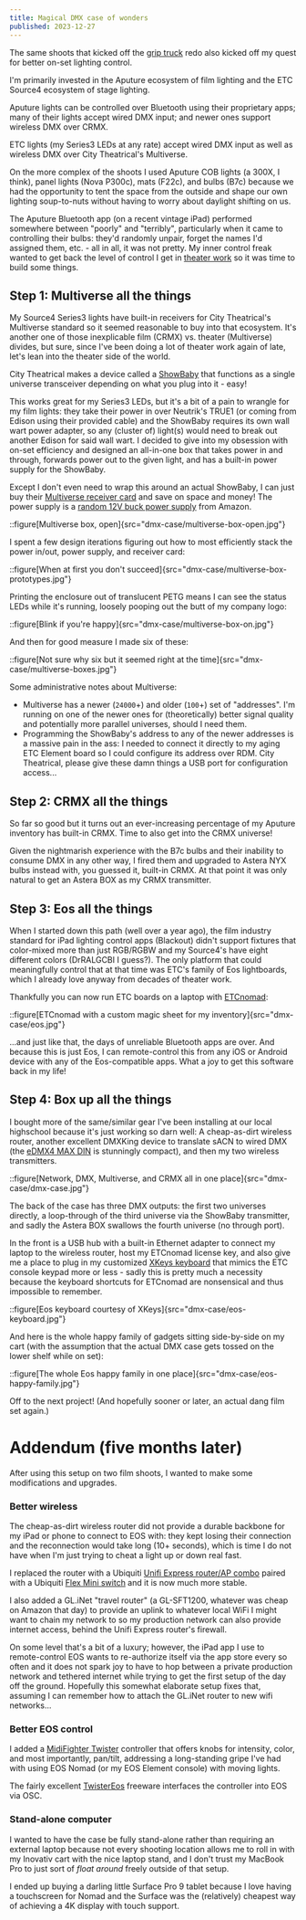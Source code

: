 ```yaml
---
title: Magical DMX case of wonders
published: 2023-12-27
---
```


The same shoots that kicked off the [grip truck](/posts/film-making/grip-truck) redo also kicked off my quest for better on-set lighting control.

I'm primarily invested in the Aputure ecosystem of film lighting and the ETC Source4 ecosystem of stage lighting.

Aputure lights can be controlled over Bluetooth using their proprietary apps; many of their lights accept wired DMX input; and newer ones support wireless DMX over CRMX.

ETC lights (my Series3 LEDs at any rate) accept wired DMX input as well as wireless DMX over City Theatrical's Multiverse.

On the more complex of the shoots I used Aputure COB lights (a 300X, I think), panel lights (Nova P300c), mats (F22c), and bulbs (B7c)
because we had the opportunity to tent the space from the outside and shape our own lighting soup-to-nuts without having to worry about daylight shifting on us.

The Aputure Bluetooth app (on a recent vintage iPad) performed somewhere between "poorly" and "terribly", particularly when it came to controlling their bulbs:
they'd randomly unpair, forget the names I'd assigned them, etc. - all in all, it was not pretty.
My inner control freak wanted to get back the level of control I get in [theater work](/posts/theater/the-odyssey) so it was time to build some things.

## Step 1: Multiverse all the things

My Source4 Series3 lights have built-in receivers for City Theatrical's Multiverse standard so it seemed reasonable to buy into that ecosystem.
It's another one of those inexplicable film (CRMX) vs. theater (Multiverse) divides, but sure, since I've been doing a lot of theater work again of late,
let's lean into the theater side of the world.

City Theatrical makes a device called a [ShowBaby](https://www.citytheatrical.com/products/electronic/multiverse-wireless-dmx-rdm/multiverse-show-baby)
that functions as a single universe transceiver depending on what you plug into it - easy!

This works great for my Series3 LEDs, but it's a bit of a pain to wrangle for my film lights: they take their power in over Neutrik's TRUE1
(or coming from Edison using their provided cable) and the ShowBaby requires its own wall wart power adapter, so any (cluster of) light(s)
would need to break out another Edison for said wall wart. I decided to give into my obsession with on-set efficiency and designed an all-in-one box
that takes power in and through, forwards power out to the given light, and has a built-in power supply for the ShowBaby.

Except I don't even need to wrap this around an actual ShowBaby, I can just buy their
[Multiverse receiver card](https://www.citytheatrical.com/products/electronic/multiverse-wireless-dmx-rdm/multiverse-receiver-card) and save on space and money!
The power supply is a [random 12V buck power supply](https://www.amazon.com/dp/B07FNJZ1PR?ref=ppx_yo2ov_dt_b_product_details&th=1) from Amazon.

::figure[Multiverse box, open]{src="dmx-case/multiverse-box-open.jpg"}

I spent a few design iterations figuring out how to most efficiently stack the power in/out, power supply, and receiver card:

::figure[When at first you don't succeed]{src="dmx-case/multiverse-box-prototypes.jpg"}

Printing the enclosure out of translucent PETG means I can see the status LEDs while it's running,
loosely pooping out the butt of my company logo:

::figure[Blink if you're happy]{src="dmx-case/multiverse-box-on.jpg"}

And then for good measure I made six of these:

::figure[Not sure why six but it seemed right at the time]{src="dmx-case/multiverse-boxes.jpg"}

Some administrative notes about Multiverse:

- Multiverse has a newer (`24000`+) and older (`100`+) set of "addresses".
  I'm running on one of the newer ones for (theoretically) better signal quality and potentially more parallel universes, should I need them.
- Programming the ShowBaby's address to any of the newer addresses is a massive pain in the ass: I needed to connect it directly to my aging ETC Element board
  so I could configure its address over RDM.
  City Theatrical, please give these damn things a USB port for configuration access...

## Step 2: CRMX all the things

So far so good but it turns out an ever-increasing percentage of my Aputure inventory has built-in CRMX. Time to also get into the CRMX universe!

Given the nightmarish experience with the B7c bulbs and their inability to consume DMX in any other way, I fired them and upgraded to Astera NYX bulbs instead
with, you guessed it, built-in CRMX. At that point it was only natural to get an Astera BOX as my CRMX transmitter.

## Step 3: Eos all the things

When I started down this path (well over a year ago), the film industry standard for iPad lighting control apps (Blackout) didn't support fixtures that color-mixed
more than just RGB/RGBW and my Source4's have eight different colors (DrRALGCBI I guess?).
The only platform that could meaningfully control that at that time was ETC's family of Eos lightboards, which I already love anyway from decades of theater work.

Thankfully you can now run ETC boards on a laptop with [ETCnomad](https://www.etcconnect.com/ETCnomad/):

::figure[ETCnomad with a custom magic sheet for my inventory]{src="dmx-case/eos.jpg"}

...and just like that, the days of unreliable Bluetooth apps are over.
And because this is just Eos, I can remote-control this from any iOS or Android device with any of the Eos-compatible apps.
What a joy to get this software back in my life!

## Step 4: Box up all the things

I bought more of the same/similar gear I've been installing at our local highschool because it's just working so darn well:
A cheap-as-dirt wireless router,
another excellent DMXKing device to translate sACN to wired DMX (the [eDMX4 MAX DIN](https://dmxking.com/artnetsacn/edmx4-max-din) is stunningly compact),
and then my two wireless transmitters.

::figure[Network, DMX, Multiverse, and CRMX all in one place]{src="dmx-case/dmx-case.jpg"}

The back of the case has three DMX outputs: the first two universes directly, a loop-through of the third universe via the ShowBaby transmitter,
and sadly the Astera BOX swallows the fourth universe (no through port).

In the front is a USB hub with a built-in Ethernet adapter to connect my laptop to the wireless router, host my ETCnomad license key,
and also give me a place to plug in my customized [XKeys keyboard](https://xkeys.com/xk60.html) that mimics the ETC console keypad more or less -
sadly this is pretty much a necessity because the keyboard shortcuts for ETCnomad are nonsensical and thus impossible to remember.

::figure[Eos keyboard courtesy of XKeys]{src="dmx-case/eos-keyboard.jpg"}

And here is the whole happy family of gadgets sitting side-by-side on my cart (with the assumption that the actual DMX case gets tossed on the lower shelf
while on set):

::figure[The whole Eos happy family in one place]{src="dmx-case/eos-happy-family.jpg"}

Off to the next project! (And hopefully sooner or later, an actual dang film set again.)

# Addendum (five months later)

After using this setup on two film shoots, I wanted to make some modifications and upgrades.

### Better wireless

The cheap-as-dirt wireless router did not provide a durable backbone for my iPad or phone to connect to EOS with: they kept losing their connection
and the reconnection would take long (10+ seconds), which is time I do not have when I'm just trying to cheat a light up or down real fast.

I replaced the router with a Ubiquiti [Unifi Express router/AP combo](https://techspecs.ui.com/unifi/unifi-cloud-gateways/ux) paired with a
Ubiquiti [Flex Mini switch](https://store.ui.com/us/en/collections/unifi-switching-utility-mini/products/usw-flex-mini) and it is now much more stable.

I also added a GL.iNet "travel router" (a GL-SFT1200, whatever was cheap on Amazon that day)
to provide an uplink to whatever local WiFi I might want to chain my network to
so my production network can also provide internet access, behind the Unifi Express router's firewall.

On some level that's a bit of a luxury; however, the iPad app I use to remote-control EOS wants to re-authorize itself via the app store every so often
and it does not spark joy to have to hop between a private production network and tethered internet while trying to get the first setup of the day off the ground.
Hopefully this somewhat elaborate setup fixes that, assuming I can remember how to attach the GL.iNet router to new wifi networks...

### Better EOS control

I added a [MidiFighter Twister](https://www.midifighter.com/#Twister) controller that offers knobs for intensity, color, and most importantly, pan/tilt,
addressing a long-standing gripe I've had with using EOS Nomad (or my EOS Element console) with moving lights.

The fairly excellent [TwisterEos](https://en.nolaskey.com/twistereos) freeware interfaces the controller into EOS via OSC.

### Stand-alone computer

I wanted to have the case be fully stand-alone rather than requiring an external laptop because not every shooting location allows me to roll in
with my Inovativ cart with the nice laptop stand, and I don't trust my MacBook Pro to just sort of _float around_ freely outside of that setup.

I ended up buying a darling little Surface Pro 9 tablet because I love having a touchscreen for Nomad
and the Surface was the (relatively) cheapest way of achieving a 4K display with touch support.
